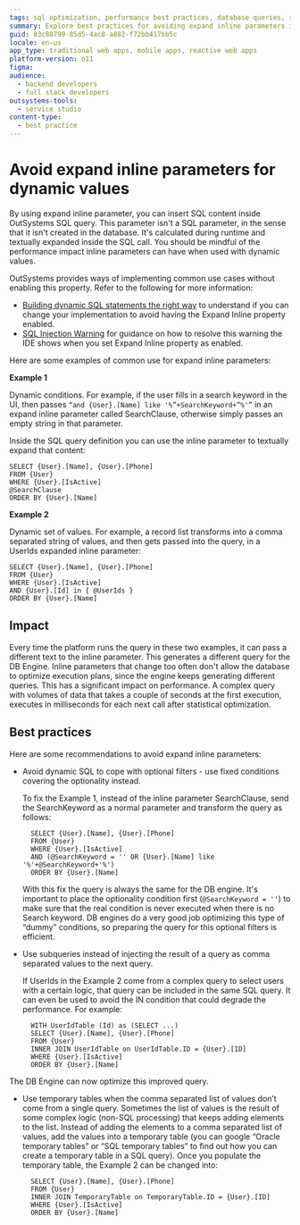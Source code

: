 ```yaml
---
tags: sql optimization, performance best practices, database queries, sql queries, security
summary: Explore best practices for avoiding expand inline parameters in OutSystems 11 (O11) to optimize SQL query performance.
guid: 83c88799-85d5-4ac8-a882-f72bb417bb5c
locale: en-us
app_type: traditional web apps, mobile apps, reactive web apps
platform-version: o11
figma:
audience:
  - backend developers
  - full stack developers
outsystems-tools:
  - service studio
content-type:
  - best practice
---
```

# Avoid expand inline parameters for dynamic values

By using expand inline parameter, you can insert SQL content inside OutSystems SQL query. This parameter isn't a SQL parameter, in the sense that it isn't created in the database. It's calculated during runtime and textually expanded inside the SQL call. You should be mindful of the performance impact inline parameters can have when used with dynamic values.

<div class="warning" markdown="1">

OutSystems provides ways of implementing common use cases without enabling this property. Refer to the following for more information:

* [Building dynamic SQL statements the right way](../../development/build-dynamic-sql/build-dynamic-sql-statements.md) to understand if you can change your implementation to avoid having the Expand Inline property enabled.
* [SQL Injection Warning](https://success.outsystems.com/Documentation/11/Reference/Errors_and_Warnings/Warnings/SQL_Injection_Warning) for guidance on how to resolve this warning the IDE shows when you set Expand Inline property as enabled.

</div>

Here are some examples of common use for expand inline parameters:

**Example 1**

Dynamic conditions. For example, if the user fills in a search keyword in the UI, then passes `“and {User}.[Name] like '%”+SearchKeyword+”%'”` in an expand inline parameter called SearchClause, otherwise simply passes an empty string in that parameter.  
  
Inside the SQL query definition you can use the inline parameter to textually expand that content:  
  
    SELECT {User}.[Name], {User}.[Phone]  
    FROM {User}  
    WHERE {User}.[IsActive]  
    @SearchClause  
    ORDER BY {User}.[Name]

**Example 2**

Dynamic set of values. For example, a record list transforms into a comma separated string of values, and then gets passed into the query, in a UserIds expanded inline parameter:  
  
    SELECT {User}.[Name], {User}.[Phone]  
    FROM {User}  
    WHERE {User}.[IsActive]  
    AND {User}.[Id] in { @UserIds }  
    ORDER BY {User}.[Name]

## Impact

Every time the platform runs the query in these two examples, it can pass a different text to the inline parameter. This generates a different query for the DB Engine. Inline parameters that change too often don't allow the database to optimize execution plans, since the engine keeps generating different queries. This has a significant impact on performance. A complex query with volumes of data that takes a couple of seconds at the first execution, executes in milliseconds for each next call after statistical optimization.

## Best practices

Here are some recommendations to avoid expand inline parameters:

* Avoid dynamic SQL to cope with optional filters - use fixed conditions covering the optionality instead.

    To fix the Example 1, instead of the inline parameter SearchClause, send the SearchKeyword as a normal parameter and transform the query as follows:  
  
        SELECT {User}.[Name], {User}.[Phone]  
        FROM {User}  
        WHERE {User}.[IsActive]  
        AND (@SearchKeyword = '' OR {User}.[Name] like '%'+@SearchKeyword+'%')  
        ORDER BY {User}.[Name]  
  
    With this fix the query is always the same for the DB engine. It's important to place the optionality condition first (`@SearchKeyword = ''`) to make sure that the real condition is never executed when there is no Search keyword. DB engines do a very good job optimizing this type of “dummy” conditions, so preparing the query for this optional filters is efficient.

* Use subqueries instead of injecting the result of a query as comma separated values to the next query.

    If UserIds in the Example 2 come from a complex query to select users with a certain logic, that query can be included in the same SQL query. It can even be used to avoid the IN condition that could degrade the performance. For example:  
  
        WITH UserIdTable (Id) as (SELECT ...)  
        SELECT {User}.[Name], {User}.[Phone]  
        FROM {User}  
        INNER JOIN UserIdTable on UserIdTable.ID = {User}.[ID]  
        WHERE {User}.[IsActive]  
        ORDER BY {User}.[Name]  
  
The DB Engine can now optimize this improved query.

* Use temporary tables when the comma separated list of values don’t come from a single query. Sometimes the list of values is the result of some complex logic (non-SQL processing) that keeps adding elements to the list. Instead of adding the elements to a comma separated list of values, add the values into a temporary table (you can google “Oracle temporary tables” or “SQL temporary tables” to find out how you can create a temporary table in a SQL query). Once you populate the temporary table, the Example 2 can be changed into:

        SELECT {User}.[Name], {User}.[Phone]  
        FROM {User}  
        INNER JOIN TemporaryTable on TemporaryTable.ID = {User}.[ID]  
        WHERE {User}.[IsActive]  
        ORDER BY {User}.[Name]

